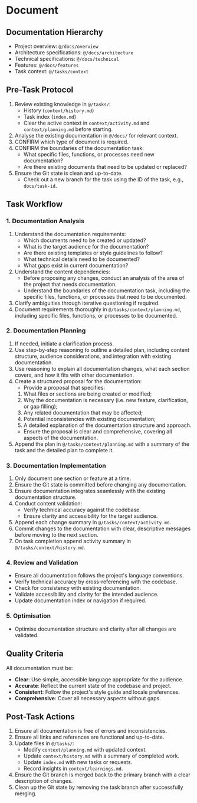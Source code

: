 # Document

## Documentation Hierarchy

- Project overview: `@/docs/overview`
- Architecture specifications: `@/docs/architecture`
- Technical specifications: `@/docs/technical`
- Features: `@/docs/features`
- Task context: `@/tasks/context`

## Pre-Task Protocol

1. Review existing knowledge in `@/tasks/`:
   - History (`context/history.md`)
   - Task index (`index.md`)
   - Clear the active context in `context/activity.md` and `context/planning.md` before starting.
2. Analyse the existing documentation in `@/docs/` for relevant context.
3. CONFIRM which type of document is required.
4. CONFIRM the boundaries of the documentation task:
   - What specific files, functions, or processes need new documentation?
   - Are there existing documents that need to be updated or replaced?
5. Ensure the Git state is clean and up-to-date.
   - Check out a new branch for the task using the ID of the task, e.g., `docs/task-id`.

## Task Workflow

### 1. Documentation Analysis

1. Understand the documentation requirements:
   - Which documents need to be created or updated?
   - What is the target audience for the documentation?
   - Are there existing templates or style guidelines to follow?
   - What technical details need to be documented?
   - What gaps exist in current documentation?
2. Understand the content dependencies:
   - Before proposing any changes, conduct an analysis of the area of the project that needs documentation.
   - Understand the boundaries of the documentation task, including the specific files, functions, or processes that need to be documented.
3. Clarify ambiguities through iterative questioning if required.
4. Document requirements thoroughly in `@/tasks/context/planning.md`, including specific files, functions, or processes to be documented.

### 2. Documentation Planning

1. If needed, initiate a clarification process.
2. Use step-by-step reasoning to outline a detailed plan, including content structure, audience considerations, and integration with existing documentation.
3. Use reasoning to explain all documentation changes, what each section covers, and how it fits with other documentation.
4. Create a structured proposal for the documentation:
   - Provide a proposal that specifies:
   1. What files or sections are being created or modified;
   2. Why the documentation is necessary (i.e. new feature, clarification, or gap filling);
   3. Any related documentation that may be affected;
   4. Potential inconsistencies with existing documentation;
   5. A detailed explanation of the documentation structure and approach.
   - Ensure the proposal is clear and comprehensive, covering all aspects of the documentation.
5. Append the plan in `@/tasks/context/planning.md` with a summary of the task and the detailed plan to complete it.

### 3. Documentation Implementation

1. Only document one section or feature at a time.
2. Ensure the Git state is committed before changing any documentation.
3. Ensure documentation integrates seamlessly with the existing documentation structure.
4. Conduct content validation:
   - Verify technical accuracy against the codebase.
   - Ensure clarity and accessibility for the target audience.
5. Append each change summary in `@/tasks/context/activity.md`.
6. Commit changes to the documentation with clear, descriptive messages before moving to the next section.
7. On task completion append activity summary in `@/tasks/context/history.md`.

### 4. Review and Validation

- Ensure all documentation follows the project's language conventions.
- Verify technical accuracy by cross-referencing with the codebase.
- Check for consistency with existing documentation.
- Validate accessibility and clarity for the intended audience.
- Update documentation index or navigation if required.

### 5. Optimisation

- Optimise documentation structure and clarity after all changes are validated.

## Quality Criteria

All documentation must be:

- **Clear**: Use simple, accessible language appropriate for the audience.
- **Accurate**: Reflect the current state of the codebase and project.
- **Consistent**: Follow the project's style guide and locale preferences.
- **Comprehensive**: Cover all necessary aspects without gaps.

## Post-Task Actions

1. Ensure all documentation is free of errors and inconsistencies.
2. Ensure all links and references are functional and up-to-date.
3. Update files in `@/tasks/`:
   - Modify `context/planning.md` with updated context.
   - Update `context/history.md` with a summary of completed work.
   - Update `index.md` with new tasks or requests.
   - Record insights in `context/learnings.md`.
4. Ensure the Git branch is merged back to the primary branch with a clear description of changes.
5. Clean up the Git state by removing the task branch after successfully merging.
